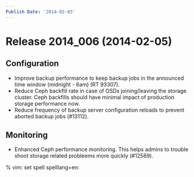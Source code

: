 ```yaml
---
Publish Date: '2014-02-03'
---
```


# Release 2014_006 (2014-02-05)

## Configuration

- Improve backup performance to keep backup jobs in the announced time window
  (midnight - 6am) (RT 93307).
- Reduce Ceph backfill rate in case of OSDs joining/leaving the storage cluster.
  Ceph backfills should have minimal impact of production storage performance
  now.
- Reduce frequency of backup server configuration reloads to prevent aborted
  backup jobs (#13112).

## Monitoring

- Enhanced Ceph performance monitoring. This helps admins to trouble shoot
  storage related probleems more quickly (#12589).

% vim: set spell spelllang=en:
